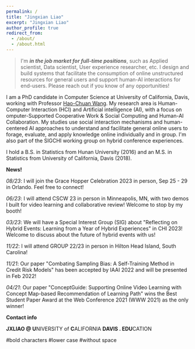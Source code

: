 ```yaml
---
permalink: /
title: "Jingxian Liao"
excerpt: "Jingxian Liao"
author_profile: true
redirect_from: 
  - /about/
  - /about.html
---
```


> I'm ***in the job market for full-time positions***, such as Applied scientist, Data scientist, User experience researcher, etc. I design and build systems that facilitate the consumption of online unstructured resources for general users and support human-AI interactions for end-users. Please reach out if you know of any opportunities! 


I am a PhD candidate in Computer Science at University of California, Davis, working with Professor [Hao-Chuan Wang](http://www.haochuanwang.info/). My research area is Human-Computer Interaction (HCI) and Artificial intelligence (AI), with a focus on omputer-Supported Cooperative Work & Social Computing and Human-AI Collaboration. My studies use social interaction mechanisms and human-centered AI approaches to understand and facilitate general online users to forage, evaluate, and apply knowledge online individually and in group. I'm also part of the SIGCHI working group on hybrid conference experiences.


I hold a B.S. in Statistics from Hunan University (2016) and an M.S. in Statistics from University of California, Davis (2018).

<span>**News!**</span>

*08/23*: I will join the Grace Hopper Celebration 2023 in person, Sep 25 - 29 in Orlando. Feel free to connect!

*06/23*: I will attend CSCW 23 in person in Minneapolis, MN, with two demos I built for video learning and collaborative review! Welcome to stop by my booth! 

*03/23*: We will have a Special Interest Group (SIG) about "Reflecting on Hybrid Events: Learning from a Year of Hybrid Experiences" in CHI 2023! Welcome to discuss about the future of hybrid events with us!

*11/22*: I will attend GROUP 22/23 in person in Hilton Head Island, South Carolina!

<!-- *02/22*: Our paper "Nudge for Reflective Mind: Understanding How Accessing Peer Concept Mapping and Commenting Affects Reflection of High-stakes Information" has been conditionally accepted by CHI LBW! See you soon at CHI this year! -->

*11/21*: Our paper "Combating Sampling Bias: A Self-Training Method in Credit Risk Models" has been accepted by IAAI 2022 and will be presented in Feb 2022!

*04/21*: Our paper "ConceptGuide: Supporting Online Video Learning with Concept Map-based Recommendation of Learning Path" wins the Best Student Paper Award at the Web Conference 2021 (WWW 2021) as the only winner! 


<span>**Contact info**</span>

**JXLIAO @ U**NIVERSITY of **C**ALIFORNIA **DAVIS . EDU**CATION

#bold characters #lower case #without space


